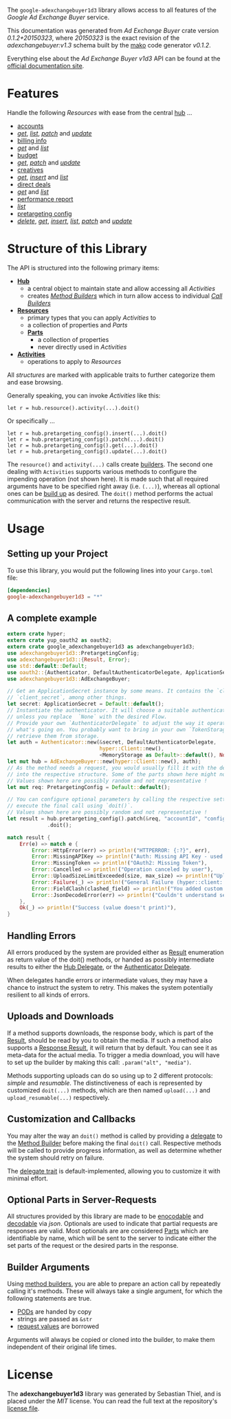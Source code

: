 <!---
DO NOT EDIT !
This file was generated automatically from 'src/mako/api/README.md.mako'
DO NOT EDIT !
-->
The `google-adexchangebuyer1d3` library allows access to all features of the *Google Ad Exchange Buyer* service.

This documentation was generated from *Ad Exchange Buyer* crate version *0.1.2+20150323*, where *20150323* is the exact revision of the *adexchangebuyer:v1.3* schema built by the [mako](http://www.makotemplates.org/) code generator *v0.1.2*.

Everything else about the *Ad Exchange Buyer* *v1d3* API can be found at the
[official documentation site](https://developers.google.com/ad-exchange/buyer-rest).
# Features

Handle the following *Resources* with ease from the central [hub](http://byron.github.io/google-apis-rs/google-adexchangebuyer1d3/struct.AdExchangeBuyer.html) ... 

* [accounts](http://byron.github.io/google-apis-rs/google-adexchangebuyer1d3/struct.Account.html)
 * [*get*](http://byron.github.io/google-apis-rs/google-adexchangebuyer1d3/struct.AccountGetCall.html), [*list*](http://byron.github.io/google-apis-rs/google-adexchangebuyer1d3/struct.AccountListCall.html), [*patch*](http://byron.github.io/google-apis-rs/google-adexchangebuyer1d3/struct.AccountPatchCall.html) and [*update*](http://byron.github.io/google-apis-rs/google-adexchangebuyer1d3/struct.AccountUpdateCall.html)
* [billing info](http://byron.github.io/google-apis-rs/google-adexchangebuyer1d3/struct.BillingInfo.html)
 * [*get*](http://byron.github.io/google-apis-rs/google-adexchangebuyer1d3/struct.BillingInfoGetCall.html) and [*list*](http://byron.github.io/google-apis-rs/google-adexchangebuyer1d3/struct.BillingInfoListCall.html)
* [budget](http://byron.github.io/google-apis-rs/google-adexchangebuyer1d3/struct.Budget.html)
 * [*get*](http://byron.github.io/google-apis-rs/google-adexchangebuyer1d3/struct.BudgetGetCall.html), [*patch*](http://byron.github.io/google-apis-rs/google-adexchangebuyer1d3/struct.BudgetPatchCall.html) and [*update*](http://byron.github.io/google-apis-rs/google-adexchangebuyer1d3/struct.BudgetUpdateCall.html)
* [creatives](http://byron.github.io/google-apis-rs/google-adexchangebuyer1d3/struct.Creative.html)
 * [*get*](http://byron.github.io/google-apis-rs/google-adexchangebuyer1d3/struct.CreativeGetCall.html), [*insert*](http://byron.github.io/google-apis-rs/google-adexchangebuyer1d3/struct.CreativeInsertCall.html) and [*list*](http://byron.github.io/google-apis-rs/google-adexchangebuyer1d3/struct.CreativeListCall.html)
* [direct deals](http://byron.github.io/google-apis-rs/google-adexchangebuyer1d3/struct.DirectDeal.html)
 * [*get*](http://byron.github.io/google-apis-rs/google-adexchangebuyer1d3/struct.DirectDealGetCall.html) and [*list*](http://byron.github.io/google-apis-rs/google-adexchangebuyer1d3/struct.DirectDealListCall.html)
* [performance report](http://byron.github.io/google-apis-rs/google-adexchangebuyer1d3/struct.PerformanceReport.html)
 * [*list*](http://byron.github.io/google-apis-rs/google-adexchangebuyer1d3/struct.PerformanceReportListCall.html)
* [pretargeting config](http://byron.github.io/google-apis-rs/google-adexchangebuyer1d3/struct.PretargetingConfig.html)
 * [*delete*](http://byron.github.io/google-apis-rs/google-adexchangebuyer1d3/struct.PretargetingConfigDeleteCall.html), [*get*](http://byron.github.io/google-apis-rs/google-adexchangebuyer1d3/struct.PretargetingConfigGetCall.html), [*insert*](http://byron.github.io/google-apis-rs/google-adexchangebuyer1d3/struct.PretargetingConfigInsertCall.html), [*list*](http://byron.github.io/google-apis-rs/google-adexchangebuyer1d3/struct.PretargetingConfigListCall.html), [*patch*](http://byron.github.io/google-apis-rs/google-adexchangebuyer1d3/struct.PretargetingConfigPatchCall.html) and [*update*](http://byron.github.io/google-apis-rs/google-adexchangebuyer1d3/struct.PretargetingConfigUpdateCall.html)




# Structure of this Library

The API is structured into the following primary items:

* **[Hub](http://byron.github.io/google-apis-rs/google-adexchangebuyer1d3/struct.AdExchangeBuyer.html)**
    * a central object to maintain state and allow accessing all *Activities*
    * creates [*Method Builders*](http://byron.github.io/google-apis-rs/google-adexchangebuyer1d3/trait.MethodsBuilder.html) which in turn
      allow access to individual [*Call Builders*](http://byron.github.io/google-apis-rs/google-adexchangebuyer1d3/trait.CallBuilder.html)
* **[Resources](http://byron.github.io/google-apis-rs/google-adexchangebuyer1d3/trait.Resource.html)**
    * primary types that you can apply *Activities* to
    * a collection of properties and *Parts*
    * **[Parts](http://byron.github.io/google-apis-rs/google-adexchangebuyer1d3/trait.Part.html)**
        * a collection of properties
        * never directly used in *Activities*
* **[Activities](http://byron.github.io/google-apis-rs/google-adexchangebuyer1d3/trait.CallBuilder.html)**
    * operations to apply to *Resources*

All *structures* are marked with applicable traits to further categorize them and ease browsing.

Generally speaking, you can invoke *Activities* like this:

```Rust,ignore
let r = hub.resource().activity(...).doit()
```

Or specifically ...

```ignore
let r = hub.pretargeting_config().insert(...).doit()
let r = hub.pretargeting_config().patch(...).doit()
let r = hub.pretargeting_config().get(...).doit()
let r = hub.pretargeting_config().update(...).doit()
```

The `resource()` and `activity(...)` calls create [builders][builder-pattern]. The second one dealing with `Activities` 
supports various methods to configure the impending operation (not shown here). It is made such that all required arguments have to be 
specified right away (i.e. `(...)`), whereas all optional ones can be [build up][builder-pattern] as desired.
The `doit()` method performs the actual communication with the server and returns the respective result.

# Usage

## Setting up your Project

To use this library, you would put the following lines into your `Cargo.toml` file:

```toml
[dependencies]
google-adexchangebuyer1d3 = "*"
```

## A complete example

```Rust
extern crate hyper;
extern crate yup_oauth2 as oauth2;
extern crate google_adexchangebuyer1d3 as adexchangebuyer1d3;
use adexchangebuyer1d3::PretargetingConfig;
use adexchangebuyer1d3::{Result, Error};
use std::default::Default;
use oauth2::{Authenticator, DefaultAuthenticatorDelegate, ApplicationSecret, MemoryStorage};
use adexchangebuyer1d3::AdExchangeBuyer;

// Get an ApplicationSecret instance by some means. It contains the `client_id` and 
// `client_secret`, among other things.
let secret: ApplicationSecret = Default::default();
// Instantiate the authenticator. It will choose a suitable authentication flow for you, 
// unless you replace  `None` with the desired Flow.
// Provide your own `AuthenticatorDelegate` to adjust the way it operates and get feedback about 
// what's going on. You probably want to bring in your own `TokenStorage` to persist tokens and
// retrieve them from storage.
let auth = Authenticator::new(&secret, DefaultAuthenticatorDelegate,
                              hyper::Client::new(),
                              <MemoryStorage as Default>::default(), None);
let mut hub = AdExchangeBuyer::new(hyper::Client::new(), auth);
// As the method needs a request, you would usually fill it with the desired information
// into the respective structure. Some of the parts shown here might not be applicable !
// Values shown here are possibly random and not representative !
let mut req: PretargetingConfig = Default::default();

// You can configure optional parameters by calling the respective setters at will, and
// execute the final call using `doit()`.
// Values shown here are possibly random and not representative !
let result = hub.pretargeting_config().patch(&req, "accountId", "configId")
             .doit();

match result {
    Err(e) => match e {
        Error::HttpError(err) => println!("HTTPERROR: {:?}", err),
        Error::MissingAPIKey => println!("Auth: Missing API Key - used if there are no scopes"),
        Error::MissingToken => println!("OAuth2: Missing Token"),
        Error::Cancelled => println!("Operation canceled by user"),
        Error::UploadSizeLimitExceeded(size, max_size) => println!("Upload size too big: {} of {}", size, max_size),
        Error::Failure(_) => println!("General Failure (hyper::client::Response doesn't print)"),
        Error::FieldClash(clashed_field) => println!("You added custom parameter which is part of builder: {:?}", clashed_field),
        Error::JsonDecodeError(err) => println!("Couldn't understand server reply - maybe API needs update: {:?}", err),
    },
    Ok(_) => println!("Success (value doesn't print)"),
}

```
## Handling Errors

All errors produced by the system are provided either as [Result](http://byron.github.io/google-apis-rs/google-adexchangebuyer1d3/enum.Result.html) enumeration as return value of 
the doit() methods, or handed as possibly intermediate results to either the 
[Hub Delegate](http://byron.github.io/google-apis-rs/google-adexchangebuyer1d3/trait.Delegate.html), or the [Authenticator Delegate](http://byron.github.io/google-apis-rs/google-adexchangebuyer1d3/../yup-oauth2/trait.AuthenticatorDelegate.html).

When delegates handle errors or intermediate values, they may have a chance to instruct the system to retry. This 
makes the system potentially resilient to all kinds of errors.

## Uploads and Downloads
If a method supports downloads, the response body, which is part of the [Result](http://byron.github.io/google-apis-rs/google-adexchangebuyer1d3/enum.Result.html), should be
read by you to obtain the media.
If such a method also supports a [Response Result](http://byron.github.io/google-apis-rs/google-adexchangebuyer1d3/trait.ResponseResult.html), it will return that by default.
You can see it as meta-data for the actual media. To trigger a media download, you will have to set up the builder by making
this call: `.param("alt", "media")`.

Methods supporting uploads can do so using up to 2 different protocols: 
*simple* and *resumable*. The distinctiveness of each is represented by customized 
`doit(...)` methods, which are then named `upload(...)` and `upload_resumable(...)` respectively.

## Customization and Callbacks

You may alter the way an `doit()` method is called by providing a [delegate](http://byron.github.io/google-apis-rs/google-adexchangebuyer1d3/trait.Delegate.html) to the 
[Method Builder](http://byron.github.io/google-apis-rs/google-adexchangebuyer1d3/trait.CallBuilder.html) before making the final `doit()` call. 
Respective methods will be called to provide progress information, as well as determine whether the system should 
retry on failure.

The [delegate trait](http://byron.github.io/google-apis-rs/google-adexchangebuyer1d3/trait.Delegate.html) is default-implemented, allowing you to customize it with minimal effort.

## Optional Parts in Server-Requests

All structures provided by this library are made to be [enocodable](http://byron.github.io/google-apis-rs/google-adexchangebuyer1d3/trait.RequestValue.html) and 
[decodable](http://byron.github.io/google-apis-rs/google-adexchangebuyer1d3/trait.ResponseResult.html) via *json*. Optionals are used to indicate that partial requests are responses 
are valid.
Most optionals are are considered [Parts](http://byron.github.io/google-apis-rs/google-adexchangebuyer1d3/trait.Part.html) which are identifiable by name, which will be sent to 
the server to indicate either the set parts of the request or the desired parts in the response.

## Builder Arguments

Using [method builders](http://byron.github.io/google-apis-rs/google-adexchangebuyer1d3/trait.CallBuilder.html), you are able to prepare an action call by repeatedly calling it's methods.
These will always take a single argument, for which the following statements are true.

* [PODs][wiki-pod] are handed by copy
* strings are passed as `&str`
* [request values](http://byron.github.io/google-apis-rs/google-adexchangebuyer1d3/trait.RequestValue.html) are borrowed

Arguments will always be copied or cloned into the builder, to make them independent of their original life times.

[wiki-pod]: http://en.wikipedia.org/wiki/Plain_old_data_structure
[builder-pattern]: http://en.wikipedia.org/wiki/Builder_pattern
[google-go-api]: https://github.com/google/google-api-go-client

# License
The **adexchangebuyer1d3** library was generated by Sebastian Thiel, and is placed 
under the *MIT* license.
You can read the full text at the repository's [license file][repo-license].

[repo-license]: https://github.com/Byron/google-apis-rs/LICENSE.md
